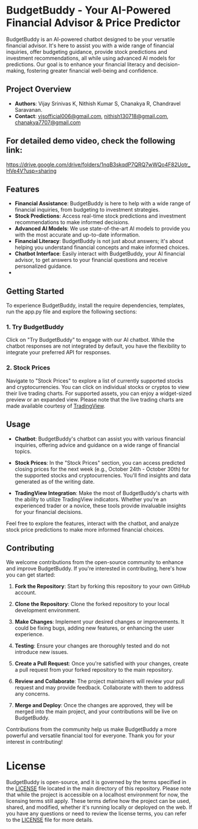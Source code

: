 # BudgetBuddy - Your AI-Powered Financial Advisor & Price Predictor 

BudgetBuddy is an AI-powered chatbot designed to be your versatile financial advisor. It's here to assist you with a wide range of financial inquiries, offer budgeting guidance, provide stock predictions and investment recommendations, all while using advanced AI models for predictions. Our goal is to enhance your financial literacy and decision-making, fostering greater financial well-being and confidence.

## Project Overview
- **Authors**: Vijay Srinivas K, Nithish Kumar S, Chanakya R, Chandravel Saravanan.
- **Contact**: vjsofficial006@gmail.com, nithish130718@gmail.com, chanakya7707@gmail.com

## For detailed demo video, check the following link:
https://drive.google.com/drive/folders/1nqB3skqdP7QRQ7wWQo4F82Uotr_HVe4V?usp=sharing

## Features

- **Financial Assistance**: BudgetBuddy is here to help with a wide range of financial inquiries, from budgeting to investment strategies.
- **Stock Predictions**: Access real-time stock predictions and investment recommendations to make informed decisions.
- **Advanced AI Models**: We use state-of-the-art AI models to provide you with the most accurate and up-to-date information.
- **Financial Literacy**: BudgetBuddy is not just about answers; it's about helping you understand financial concepts and make informed choices.
- **Chatbot Interface**: Easily interact with BudgetBuddy, your AI financial advisor, to get answers to your financial questions and receive personalized guidance.
- 
## Getting Started

To experience BudgetBuddy, install the require dependencies, templates, run the app.py file and explore the following sections:

### 1. Try BudgetBuddy

Click on "Try BudgetBuddy" to engage with our AI chatbot. While the chatbot responses are not integrated by default, you have the flexibility to integrate your preferred API for responses.

### 2. Stock Prices

Navigate to "Stock Prices" to explore a list of currently supported stocks and cryptocurrencies. You can click on individual stocks or cryptos to view their live trading charts. For supported assets, you can enjoy a widget-sized preview or an expanded view. Please note that the live trading charts are made available courtesy of [TradingView](https://www.tradingview.com).

## Usage

- **Chatbot**: BudgetBuddy's chatbot can assist you with various financial inquiries, offering advice and guidance on a wide range of financial topics.

- **Stock Prices**: In the "Stock Prices" section, you can access predicted closing prices for the next week (e.g., October 24th - October 30th) for the supported stocks and cryptocurrencies. You'll find insights and data generated as of the writing date.

- **TradingView Integration**: Make the most of BudgetBuddy's charts with the ability to utilize TradingView indicators. Whether you're an experienced trader or a novice, these tools provide invaluable insights for your financial decisions.

Feel free to explore the features, interact with the chatbot, and analyze stock price predictions to make more informed financial choices.

## Contributing

We welcome contributions from the open-source community to enhance and improve BudgetBuddy. If you're interested in contributing, here's how you can get started:

1. **Fork the Repository**: Start by forking this repository to your own GitHub account.

2. **Clone the Repository**: Clone the forked repository to your local development environment.

3. **Make Changes**: Implement your desired changes or improvements. It could be fixing bugs, adding new features, or enhancing the user experience.

4. **Testing**: Ensure your changes are thoroughly tested and do not introduce new issues.

5. **Create a Pull Request**: Once you're satisfied with your changes, create a pull request from your forked repository to the main repository.

6. **Review and Collaborate**: The project maintainers will review your pull request and may provide feedback. Collaborate with them to address any concerns.

7. **Merge and Deploy**: Once the changes are approved, they will be merged into the main project, and your contributions will be live on BudgetBuddy.

Contributions from the community help us make BudgetBuddy a more powerful and versatile financial tool for everyone. Thank you for your interest in contributing!

# License

BudgetBuddy is open-source, and it is governed by the terms specified in the [LICENSE](LICENSE) file located in the main directory of this repository.
Please note that while the project is accessible on a localhost environment for now, the licensing terms still apply. These terms define how the project can be used, shared, and modified, whether it's running locally or deployed on the web. If you have any questions or need to review the license terms, you can refer to the [LICENSE](LICENSE) file for more details.
